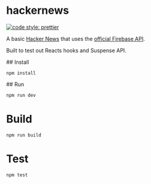 # hackernews

[![code style: prettier](https://img.shields.io/badge/code_style-prettier-ff69b4.svg?style=flat)](https://github.com/prettier/prettier)

A basic [Hacker News](https://news.ycombinator.com) that uses the [official Firebase API](https://github.com/HackerNews/API).

Built to test out Reacts hooks and Suspense API.

## Install

```
npm install
```

## Run

```
npm run dev
```

# Build

```
npm run build
```

# Test

```
npm test
```
